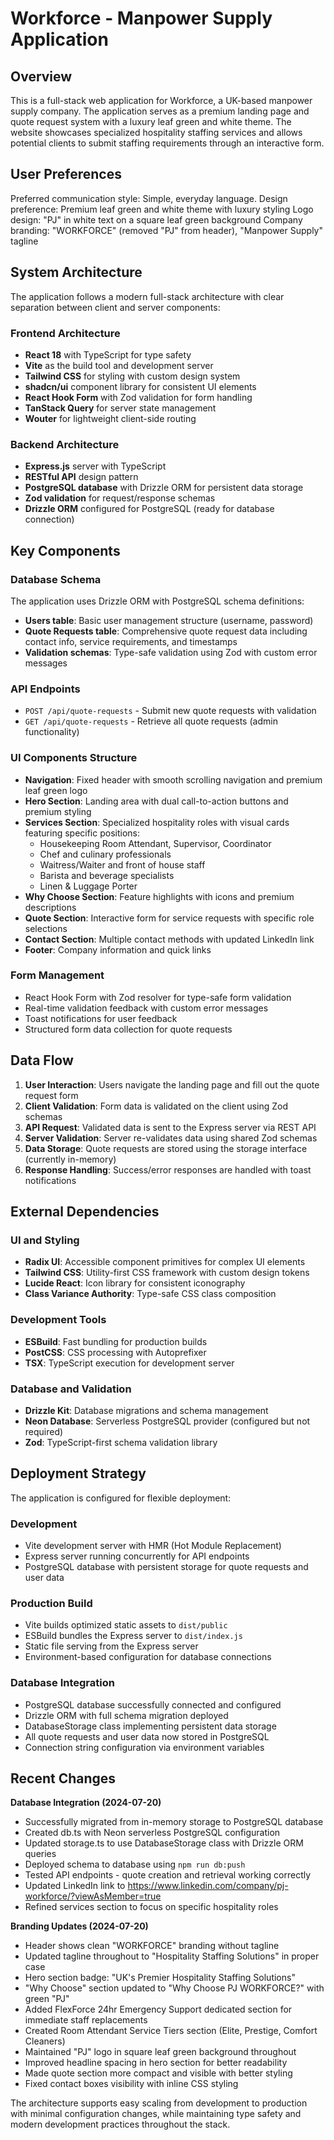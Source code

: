 # Workforce - Manpower Supply Application

## Overview

This is a full-stack web application for Workforce, a UK-based manpower supply company. The application serves as a premium landing page and quote request system with a luxury leaf green and white theme. The website showcases specialized hospitality staffing services and allows potential clients to submit staffing requirements through an interactive form.

## User Preferences

Preferred communication style: Simple, everyday language.
Design preference: Premium leaf green and white theme with luxury styling
Logo design: "PJ" in white text on a square leaf green background
Company branding: "WORKFORCE" (removed "PJ" from header), "Manpower Supply" tagline

## System Architecture

The application follows a modern full-stack architecture with clear separation between client and server components:

### Frontend Architecture
- **React 18** with TypeScript for type safety
- **Vite** as the build tool and development server
- **Tailwind CSS** for styling with custom design system
- **shadcn/ui** component library for consistent UI elements
- **React Hook Form** with Zod validation for form handling
- **TanStack Query** for server state management
- **Wouter** for lightweight client-side routing

### Backend Architecture
- **Express.js** server with TypeScript
- **RESTful API** design pattern
- **PostgreSQL database** with Drizzle ORM for persistent data storage
- **Zod validation** for request/response schemas
- **Drizzle ORM** configured for PostgreSQL (ready for database connection)

## Key Components

### Database Schema
The application uses Drizzle ORM with PostgreSQL schema definitions:
- **Users table**: Basic user management structure (username, password)
- **Quote Requests table**: Comprehensive quote request data including contact info, service requirements, and timestamps
- **Validation schemas**: Type-safe validation using Zod with custom error messages

### API Endpoints
- `POST /api/quote-requests` - Submit new quote requests with validation
- `GET /api/quote-requests` - Retrieve all quote requests (admin functionality)

### UI Components Structure
- **Navigation**: Fixed header with smooth scrolling navigation and premium leaf green logo
- **Hero Section**: Landing area with dual call-to-action buttons and premium styling
- **Services Section**: Specialized hospitality roles with visual cards featuring specific positions:
  - Housekeeping Room Attendant, Supervisor, Coordinator
  - Chef and culinary professionals
  - Waitress/Waiter and front of house staff
  - Barista and beverage specialists
  - Linen & Luggage Porter
- **Why Choose Section**: Feature highlights with icons and premium descriptions
- **Quote Section**: Interactive form for service requests with specific role selections
- **Contact Section**: Multiple contact methods with updated LinkedIn link
- **Footer**: Company information and quick links

### Form Management
- React Hook Form with Zod resolver for type-safe form validation
- Real-time validation feedback with custom error messages
- Toast notifications for user feedback
- Structured form data collection for quote requests

## Data Flow

1. **User Interaction**: Users navigate the landing page and fill out the quote request form
2. **Client Validation**: Form data is validated on the client using Zod schemas
3. **API Request**: Validated data is sent to the Express server via REST API
4. **Server Validation**: Server re-validates data using shared Zod schemas
5. **Data Storage**: Quote requests are stored using the storage interface (currently in-memory)
6. **Response Handling**: Success/error responses are handled with toast notifications

## External Dependencies

### UI and Styling
- **Radix UI**: Accessible component primitives for complex UI elements
- **Tailwind CSS**: Utility-first CSS framework with custom design tokens
- **Lucide React**: Icon library for consistent iconography
- **Class Variance Authority**: Type-safe CSS class composition

### Development Tools
- **ESBuild**: Fast bundling for production builds
- **PostCSS**: CSS processing with Autoprefixer
- **TSX**: TypeScript execution for development server

### Database and Validation
- **Drizzle Kit**: Database migrations and schema management
- **Neon Database**: Serverless PostgreSQL provider (configured but not required)
- **Zod**: TypeScript-first schema validation library

## Deployment Strategy

The application is configured for flexible deployment:

### Development
- Vite development server with HMR (Hot Module Replacement)
- Express server running concurrently for API endpoints
- PostgreSQL database with persistent storage for quote requests and user data

### Production Build
- Vite builds optimized static assets to `dist/public`
- ESBuild bundles the Express server to `dist/index.js`
- Static file serving from the Express server
- Environment-based configuration for database connections

### Database Integration
- PostgreSQL database successfully connected and configured
- Drizzle ORM with full schema migration deployed
- DatabaseStorage class implementing persistent data storage
- All quote requests and user data now stored in PostgreSQL
- Connection string configuration via environment variables

## Recent Changes

**Database Integration (2024-07-20)**
- Successfully migrated from in-memory storage to PostgreSQL database
- Created db.ts with Neon serverless PostgreSQL configuration
- Updated storage.ts to use DatabaseStorage class with Drizzle ORM queries
- Deployed schema to database using `npm run db:push`
- Tested API endpoints - quote creation and retrieval working correctly
- Updated LinkedIn link to https://www.linkedin.com/company/pj-workforce/?viewAsMember=true
- Refined services section to focus on specific hospitality roles

**Branding Updates (2024-07-20)**
- Header shows clean "WORKFORCE" branding without tagline
- Updated tagline throughout to "Hospitality Staffing Solutions" in proper case
- Hero section badge: "UK's Premier Hospitality Staffing Solutions"
- "Why Choose" section updated to "Why Choose PJ WORKFORCE?" with green "PJ"
- Added FlexForce 24hr Emergency Support dedicated section for immediate staff replacements
- Created Room Attendant Service Tiers section (Elite, Prestige, Comfort Cleaners)
- Maintained "PJ" logo in square leaf green background throughout
- Improved headline spacing in hero section for better readability
- Made quote section more compact and visible with better styling
- Fixed contact boxes visibility with inline CSS styling

The architecture supports easy scaling from development to production with minimal configuration changes, while maintaining type safety and modern development practices throughout the stack.